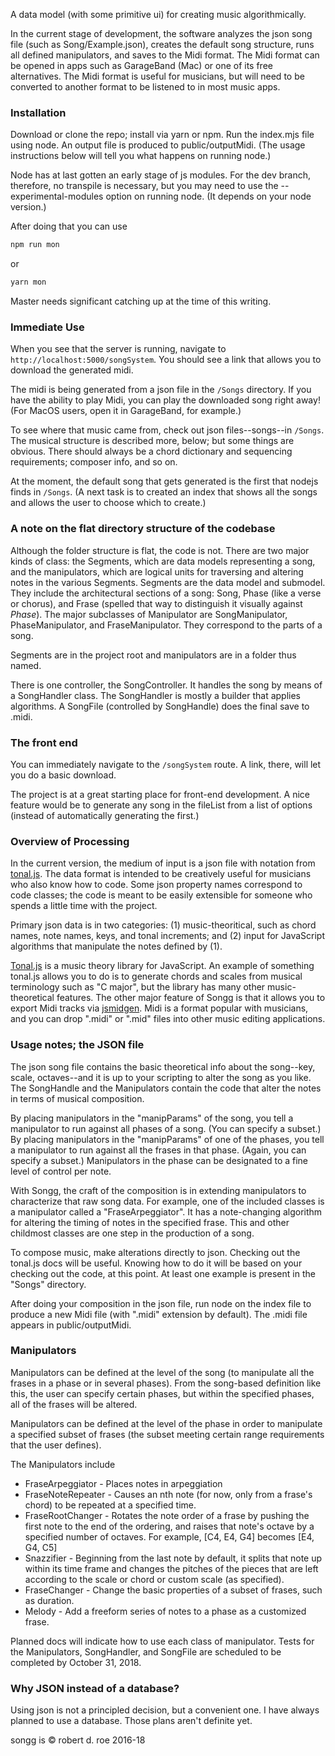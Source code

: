 
A data model (with some primitive ui) for creating music algorithmically.

In the current stage of development, the software analyzes the json song file (such as Song/Example.json), creates the default song structure, runs all defined manipulators, and saves to the Midi format. The Midi format can be opened in apps such as GarageBand (Mac) or one of its free alternatives. The Midi format is useful for musicians, but will need to be converted to another format to be listened to in most music apps.

### Installation

Download or clone the repo; install via yarn or npm.
Run the index.mjs file using node. An output file is produced to public/outputMidi. (The usage instructions below will tell you what happens on running node.)

Node has at last gotten an early stage of js modules. For the dev branch, therefore, no transpile is necessary, but you may need to use the --experimental-modules option on running node. (It depends on your node version.)

After doing that you can use
```bash
npm run mon
```
or

```bash
yarn mon
```

Master needs significant catching up at the time of this writing. 

### Immediate Use

When you see that the server is running, navigate to `http://localhost:5000/songSystem`. You should see a link that allows you to download the generated midi.

The midi is being generated from a json file in the `/Songs` directory. If you have the ability to play Midi, you can play the downloaded song right away! (For MacOS users, open it in GarageBand, for example.)

To see where that music came from, check out json files--songs--in `/Songs`. The musical structure is described more, below; but some things are obvious. There should always be a chord dictionary and sequencing requirements; composer info, and so on.

At the moment, the default song that gets generated is the first that nodejs finds in `/Songs`. (A next task is to created an index that shows all the songs and allows the user to choose which to create.)


### A note on the flat directory structure of the codebase
Although the folder structure is flat, the code is not. There are two major kinds of class: the Segments, which are data models representing a song, and the manipulators, which are logical units for traversing and altering notes in the various Segments. Segments are the data model and submodel. They include the architectural sections of a song: Song, Phase (like a verse or chorus), and Frase (spelled that way to distinguish it visually against _Phase_). The major subclasses of Manipulator are SongManipulator, PhaseManipulator, and FraseManipulator. They correspond to the parts of a song.

Segments are in the project root and manipulators are in a folder thus named.

There is one controller, the SongController. It handles the song by means of a SongHandler class. The SongHandler is mostly a builder that applies algorithms. A SongFile (controlled by SongHandle) does the final save to .midi.

### The front end
You can immediately navigate to the `/songSystem` route. A link, there, will let you do a basic download. 

The project is at a great starting place for front-end development. A nice feature would be to generate any song in the fileList from a list of options (instead of automatically generating the first.)

### Overview of Processing

In the current version, the medium of input is a json file with notation from [tonal.js](https://github.com/danigb/tonal). The data format is intended to be creatively useful for musicians who also know how to code. Some json property names correspond to code classes; the code is meant to be easily extensible for someone who spends a little time with the project.

Primary json data is in two categories: (1) music-theoritical, such as chord names, note names, keys, and tonal increments; and (2) input for JavaScript algorithms that manipulate the notes defined by (1).

[Tonal.js](https://github.com/danigb/tonal) is a music theory library for JavaScript. An example of something tonal.js allows you to do is to generate chords and scales from musical terminology such as "C major", but the library has many other music-theoretical features. The other major feature of Songg is that it allows you to export Midi tracks via [jsmidgen](https://github.com/dingram/jsmidgen). Midi is a format popular with musicians, and you can drop ".midi" or ".mid" files into other music editing applications.


### Usage notes; the JSON file

The json song file contains the basic theoretical info about the song--key, scale, octaves--and it is up to your scripting to alter the song as you like. The SongHandle and the Manipulators contain the code that alter the notes in terms of musical composition. 

By placing manipulators in the "manipParams" of the song, you tell a manipulator to run against all phases of a song. (You can specify a subset.)
By placing manipulators in the "manipParams" of one of the phases, you tell a manipulator to run against all the frases in that phase. (Again, you can specify a subset.)
Manipulators in the phase can be designated to a fine level of control per note.

With Songg, the craft of the composition is in extending manipulators to characterize that raw song data. For example, one of the included classes is a manipulator called a "FraseArpeggiator". It has a note-changing algorithm for altering the timing of notes in the specified frase. This and other childmost classes are one step in the production of a song.

To compose music, make alterations directly to json. Checking out the tonal.js docs will be useful. Knowing how to do it will be based on your checking out the code, at this point. At least one example is present in the "Songs" directory.

After doing your composition in the json file, run node on the index file to produce a new Midi file (with ".midi" extension by default). The .midi file appears in public/outputMidi.

### Manipulators

Manipulators can be defined at the level of the song (to manipulate all the frases in a phase or in several phases). From the song-based definition like this, the user can specify certain phases, but within the specified phases, all of the frases will be altered.

Manipulators can be defined at the level of the phase in order to manipulate a specified subset of frases (the subset meeting certain range requirements that the user defines).

The Manipulators include
- FraseArpeggiator - Places notes in arpeggiation
- FraseNoteRepeater - Causes an nth note (for now, only from a frase's chord) to be repeated at a specified time.
- FraseRootChanger - Rotates the note order of a frase by pushing the first note to the end of the ordering, and raises that note's octave by a specified number of octaves. For example, [C4, E4, G4] becomes [E4, G4, C5]
- Snazzifier - Beginning from the last note by default, it splits that note up within its time frame and changes the pitches of the pieces that are left according to the scale or chord or custom scale (as specified).
- FraseChanger - Change the basic properties of a subset of frases, such as duration.
- Melody - Add a freeform series of notes to a phase as a customized frase.

Planned docs will indicate how to use each class of manipulator.
Tests for the Manipulators, SongHandler, and SongFile are scheduled to be completed by October 31, 2018.

### Why JSON instead of a database?
Using json is not a principled decision, but a convenient one. I have always planned to use a database. Those plans aren't definite yet.

songg is © robert d. roe 2016-18
